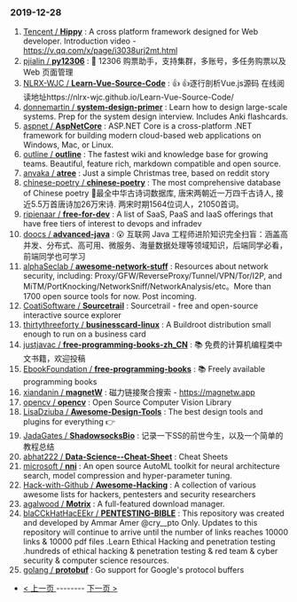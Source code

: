 ### 2019-12-28 
1. [
        Tencent /
**Hippy**](https://github.com/Tencent/Hippy) : A cross platform framework designed for Web developer. Introduction video - https://v.qq.com/x/page/i3038urj2mt.html
1. [
        pjialin /
**py12306**](https://github.com/pjialin/py12306) : 🚂 12306 购票助手，支持集群，多账号，多任务购票以及 Web 页面管理
1. [
        NLRX-WJC /
**Learn-Vue-Source-Code**](https://github.com/NLRX-WJC/Learn-Vue-Source-Code) : 👍 👍逐行剖析Vue.js源码 在线阅读地址https://nlrx-wjc.github.io/Learn-Vue-Source-Code/
1. [
        donnemartin /
**system-design-primer**](https://github.com/donnemartin/system-design-primer) : Learn how to design large-scale systems. Prep for the system design interview. Includes Anki flashcards.
1. [
        aspnet /
**AspNetCore**](https://github.com/aspnet/AspNetCore) : ASP.NET Core is a cross-platform .NET framework for building modern cloud-based web applications on Windows, Mac, or Linux.
1. [
        outline /
**outline**](https://github.com/outline/outline) : The fastest wiki and knowledge base for growing teams. Beautiful, feature rich, markdown compatible and open source.
1. [
        anvaka /
**atree**](https://github.com/anvaka/atree) : Just a simple Christmas tree, based on reddit story
1. [
        chinese-poetry /
**chinese-poetry**](https://github.com/chinese-poetry/chinese-poetry) : The most comprehensive database of Chinese poetry 🧶最全中华古诗词数据库, 唐宋两朝近一万四千古诗人, 接近5.5万首唐诗加26万宋诗. 两宋时期1564位词人，21050首词。
1. [
        ripienaar /
**free-for-dev**](https://github.com/ripienaar/free-for-dev) : A list of SaaS, PaaS and IaaS offerings that have free tiers of interest to devops and infradev
1. [
        doocs /
**advanced-java**](https://github.com/doocs/advanced-java) : 😮 互联网 Java 工程师进阶知识完全扫盲：涵盖高并发、分布式、高可用、微服务、海量数据处理等领域知识，后端同学必看，前端同学也可学习
1. [
        alphaSeclab /
**awesome-network-stuff**](https://github.com/alphaSeclab/awesome-network-stuff) : Resources about network security, including: Proxy/GFW/ReverseProxy/Tunnel/VPN/Tor/I2P, and MiTM/PortKnocking/NetworkSniff/NetworkAnalysis/etc。More than 1700 open source tools for now. Post incoming.
1. [
        CoatiSoftware /
**Sourcetrail**](https://github.com/CoatiSoftware/Sourcetrail) : Sourcetrail - free and open-source interactive source explorer
1. [
        thirtythreeforty /
**businesscard-linux**](https://github.com/thirtythreeforty/businesscard-linux) : A Buildroot distribution small enough to run on a business card
1. [
        justjavac /
**free-programming-books-zh_CN**](https://github.com/justjavac/free-programming-books-zh_CN) : 📚 免费的计算机编程类中文书籍，欢迎投稿
1. [
        EbookFoundation /
**free-programming-books**](https://github.com/EbookFoundation/free-programming-books) : 📚 Freely available programming books
1. [
        xiandanin /
**magnetW**](https://github.com/xiandanin/magnetW) : 磁力链接聚合搜索 - https://magnetw.app
1. [
        opencv /
**opencv**](https://github.com/opencv/opencv) : Open Source Computer Vision Library
1. [
        LisaDziuba /
**Awesome-Design-Tools**](https://github.com/LisaDziuba/Awesome-Design-Tools) : The best design tools and plugins for everything 👉
1. [
        JadaGates /
**ShadowsocksBio**](https://github.com/JadaGates/ShadowsocksBio) : 记录一下SS的前世今生，以及一个简单的教程总结
1. [
        abhat222 /
**Data-Science--Cheat-Sheet**](https://github.com/abhat222/Data-Science--Cheat-Sheet) : Cheat Sheets
1. [
        microsoft /
**nni**](https://github.com/microsoft/nni) : An open source AutoML toolkit for neural architecture search, model compression and hyper-parameter tuning.
1. [
        Hack-with-Github /
**Awesome-Hacking**](https://github.com/Hack-with-Github/Awesome-Hacking) : A collection of various awesome lists for hackers, pentesters and security researchers
1. [
        agalwood /
**Motrix**](https://github.com/agalwood/Motrix) : A full-featured download manager.
1. [
        blaCCkHatHacEEkr /
**PENTESTING-BIBLE**](https://github.com/blaCCkHatHacEEkr/PENTESTING-BIBLE) : This repository was created and developed by Ammar Amer @cry__pto Only. Updates to this repository will continue to arrive until the number of links reaches 10000 links & 10000 pdf files .Learn Ethical Hacking and penetration testing .hundreds of ethical hacking & penetration testing & red team & cyber security & computer science resources.
1. [
        golang /
**protobuf**](https://github.com/golang/protobuf) : Go support for Google's protocol buffers 

- [ < 上一页 ](https://github.com/able8/github-trending-daily-record/blob/master/2019-12-27.md) -------- [ 下一页 > ](https://github.com/able8/github-trending-daily-record/blob/master/2019-12-29.md)